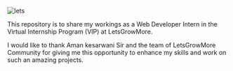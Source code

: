 ![lets](https://github.com/prushtipithadiya/LGMVIP-Web/assets/120666245/ab0f943c-f1ba-4983-aa45-be0f03cdda99)

This repository is to share my workings as a Web Developer Intern in the Virtual Internship Program (VIP) at LetsGrowMore.

I would like to thank Aman kesarwani Sir and the team of LetsGrowMore Community for giving me this opportunity to enhance my skills and work on such an amazing projects.
